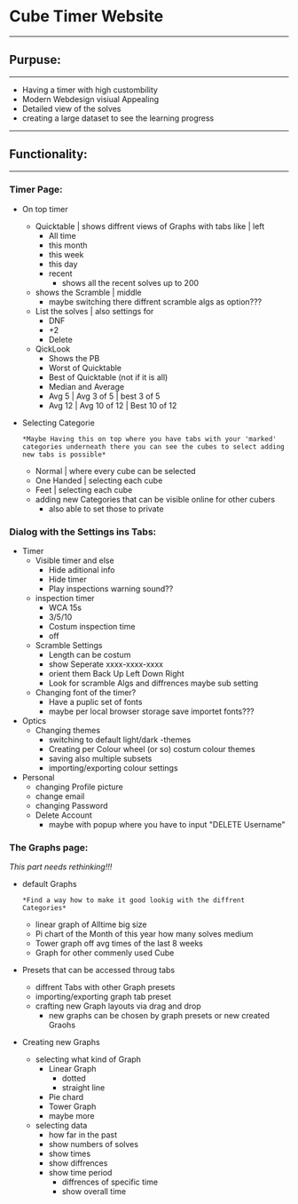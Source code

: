 # Cube Timer Website

---

## Purpuse:

---

- Having a timer with high custombility
- Modern Webdesign visiual Appealing
- Detailed view of the solves
- creating a large dataset to see the learning progress

---

## Functionality:

---

### Timer Page:

- On top timer
  - Quicktable | shows diffrent views of Graphs with tabs like | left
    - All time
    - this month
    - this week
    - this day
    - recent
      - shows all the recent solves up to 200
  - shows the Scramble | middle
    - maybe switching there diffrent scramble algs as option???
  - List the solves | also settings for
    - DNF
    - +2
    - Delete
  - QickLook
    - Shows the PB
    - Worst of Quicktable
    - Best of Quicktable (not if it is all)
    - Median and Average
    - Avg 5 | Avg 3 of 5 | best 3 of 5
    - Avg 12 | Avg 10 of 12 | Best 10 of 12
- Selecting Categorie

      *Maybe Having this on top where you have tabs with your 'marked' categories underneath there you can see the cubes to select adding new tabs is possible*

  - Normal | where every cube can be selected
  - One Handed | selecting each cube
  - Feet | selecting each cube
  - adding new Categories that can be visible online for other cubers
    - also able to set those to private

### Dialog with the Settings ins Tabs:

- Timer
  - Visible timer and else
    - Hide aditional info
    - Hide timer
    - Play inspections warning sound??
  - inspection timer
    - WCA 15s
    - 3/5/10
    - Costum inspection time
    - off
  - Scramble Settings
    - Length can be costum
    - show Seperate xxxx-xxxx-xxxx
    - orient them Back Up Left Down Right
    - Look for scramble Algs and diffrences maybe sub setting
  - Changing font of the timer?
    - Have a puplic set of fonts
    - maybe per local browser storage save importet fonts???
- Optics
  - Changing themes
    - switching to default light/dark -themes
    - Creating per Colour wheel (or so) costum colour themes
    - saving also multiple subsets
    - importing/exporting colour settings
- Personal
  - changing Profile picture
  - change email
  - changing Password
  - Delete Account
    - maybe with popup where you have to input "DELETE Username"

### The Graphs page:

_This part needs rethinking!!!_

- default Graphs

      *Find a way how to make it good lookig with the diffrent Categories*

  - linear graph of Alltime big size
  - Pi chart of the Month of this year how many solves medium
  - Tower graph off avg times of the last 8 weeks
  - Graph for other commenly used Cube

- Presets that can be accessed throug tabs
  - diffrent Tabs with other Graph presets
  - importing/exporting graph tab preset
  - crafting new Graph layouts via drag and drop
    - new graphs can be chosen by graph presets or new created Graohs
- Creating new Graphs
  - selecting what kind of Graph
    - Linear Graph
      - dotted
      - straight line
    - Pie chard
    - Tower Graph
    - maybe more
  - selecting data
    - how far in the past
    - show numbers of solves
    - show times
    - show diffrences
    - show time period
      - diffrences of specific time
      - show overall time
